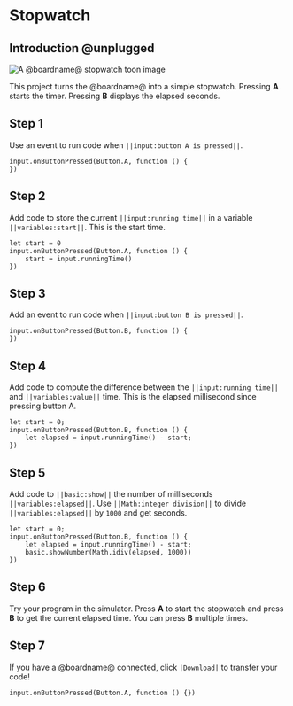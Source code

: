 # Stopwatch

## Introduction @unplugged

![A @boardname@ stopwatch toon image](/static/mb/projects/stopwatch.png)

This project turns the @boardname@ into a simple stopwatch. Pressing **A** starts the timer. Pressing **B** displays the elapsed seconds.

## Step 1

Use an event to run code when ``||input:button A is pressed||``.

```blocks
input.onButtonPressed(Button.A, function () {
})
```

## Step 2

Add code to store the current ``||input:running time||``
in a variable ``||variables:start||``. This is the start time.

```blocks
let start = 0
input.onButtonPressed(Button.A, function () {
    start = input.runningTime()
})
```

## Step 3

Add an event to run code when ``||input:button B is pressed||``.

```blocks
input.onButtonPressed(Button.B, function () {
})
```

## Step 4

Add code to compute the difference between the ``||input:running time||`` 
and ``||variables:value||`` time. This is the elapsed millisecond since pressing button A.

```blocks
let start = 0;
input.onButtonPressed(Button.B, function () {
    let elapsed = input.runningTime() - start;
})
```

## Step 5

Add code to ``||basic:show||`` the number of milliseconds ``||variables:elapsed||``. 
Use ``||Math:integer division||`` to divide ``||variables:elapsed||`` by ``1000`` and get seconds.

```blocks
let start = 0;
input.onButtonPressed(Button.B, function () {
    let elapsed = input.runningTime() - start;
    basic.showNumber(Math.idiv(elapsed, 1000))
})
```

## Step 6

Try your program in the simulator. Press **A** to start the stopwatch and press **B** to get the current elapsed time. You can press **B** multiple times.

## Step 7

If you have a @boardname@ connected, click ``|Download|`` to transfer your code!

```template
input.onButtonPressed(Button.A, function () {})
```
